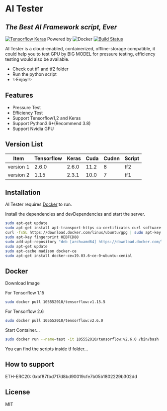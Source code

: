 # AI Tester
## _The Best AI Framework script, Ever_

[![Tensorflow Keras](https://pic4.zhimg.com/80/v2-b9909815be5a652ab6d79761dd8c21d3_720w.jpg)](https://zhuanlan.zhihu.com/p/89017996)
Powered by ![Docker](https://encrypted-tbn0.gstatic.com/images?q=tbn:ANd9GcQjePG-OsC4pSv5y3aYS-1J1uHOOno7jIKlPcbxoYTkDkVQuukm6zVQYizi6sUwv5yiPpM&usqp=CAU)
[![Build Status](https://travis-ci.org/joemccann/dillinger.svg?branch=master)](https://travis-ci.org/joemccann/dillinger)

AI Tester is a cloud-enabled, containerized, offline-storage compatible,
it could help you to test GPU by BIG MODEL for pressure testing, efficiency testing would also be available.

- Check out tf1 and tf2 folder
- Run the python script
- ✨Enjoy!✨

## Features

- Pressure Test
- Efficiency Test
- Support Tensorflow1,2 and Keras
- Support Python3.6+(Recommend 3.8)
- Support Nvidia GPU

## Version List

| Item | Tensorflow | Keras | Cuda | Cudnn | Script |
| ---- | ---------- | ----- | ---- | ----- | ------ |
| version 1 | 2.6.0 | 2.6.0 | 11.2 | 8 | tf2 |
| version 2 | 1.15 | 2.3.1 | 10.0 | 7 | tf1 |

## Installation

AI Tester requires [Docker](https://docs.docker.com/get-docker/) to run.

Install the dependencies and devDependencies and start the server.

```sh
sudo apt-get update
sudo apt-get install apt-transport-https ca-certificates curl software-properties-common
curl -fsSL https://download.docker.com/linux/ubuntu/gpg | sudo apt-key add -
sudo apt-key fingerprint 0EBFCD88
sudo add-apt-repository "deb [arch=amd64] https://download.docker.com/linux/ubuntu $(lsb_release -cs) stable"
sudo apt-get update
sudo apt-cache madison docker-ce
sudo apt-get install docker-ce=19.03.6~ce-0~ubuntu-xenial
```

## Docker

Download Image

For Tensorflow 1.15
```sh
sudo docker pull 105552010/tensorflow:v1.15.5
```
For Tensorflow 2.6
```sh
sudo docker pull 105552010/tensorflow:v2.6.0
```

Start Container...

```sh
sudo docker run --name=test -it 105552010/tensorflow:v2.6.0 /bin/bash
```
You can find the scripts inside tf folder...

## How to support
ETH-ERC20: 0xbf87fbd717d8bd90019cfe7b05b1802229b302dd

## License

MIT
